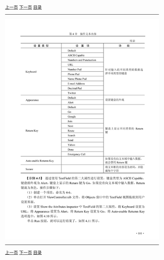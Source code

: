 [上一页](112.md) [下一页](114.md) [目录](../README.md)

***

![113](../images/113.png)

***

[上一页](112.md) [下一页](114.md) [目录](../README.md)